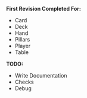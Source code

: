 **First Revision Completed For:**
- Card
- Deck
- Hand
- Pillars
- Player
- Table

**TODO:**
- Write Documentation
- Checks
- Debug